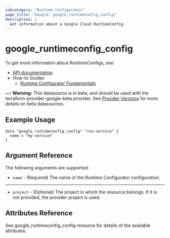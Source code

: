 ```yaml
---
subcategory: "Runtime Configurator"
page_title: "Google: google_runtimeconfig_config"
description: |-
  Get information about a Google Cloud RuntimeConfig.
---
```


# google\_runtimeconfig\_config

To get more information about RuntimeConfigs, see:

* [API documentation](https://cloud.google.com/deployment-manager/runtime-configurator/reference/rest/v1beta1/projects.configs)
* How-to Guides
    * [Runtime Configurator Fundamentals](https://cloud.google.com/deployment-manager/runtime-configurator/)

~> **Warning:** This datasource is in beta, and should be used with the terraform-provider-google-beta provider.
See [Provider Versions](https://terraform.io/docs/providers/google/guides/provider_versions.html) for more details on beta datasources.

## Example Usage

```hcl
data "google_runtimeconfig_config" "run-service" {
  name = "my-service"
}
```

## Argument Reference

The following arguments are supported:

* `name` - (Required) The name of the Runtime Configurator configuration.

- - -

* `project` - (Optional) The project in which the resource belongs. If it
    is not provided, the provider project is used.

## Attributes Reference

See google_runtimeconfig_config resource for details of the available attributes.
